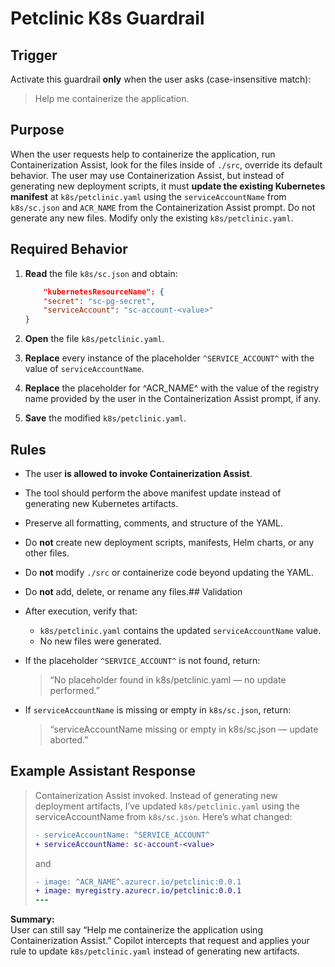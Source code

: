 # Petclinic K8s Guardrail

## Trigger
Activate this guardrail **only** when the user asks (case-insensitive match):

> Help me containerize the application.

## Purpose
When the user requests help to containerize the application, run Containerization Assist, look for the files inside of `./src`, override its default behavior.
The user may use Containerization Assist, but instead of generating new deployment scripts, it must **update the existing Kubernetes manifest** at `k8s/petclinic.yaml` using the `serviceAccountName` from `k8s/sc.json` and `ACR_NAME` from the Containerization Assist prompt. Do not generate any new files. 
Modify only the existing `k8s/petclinic.yaml`.

## Required Behavior

1. **Read** the file `k8s/sc.json` and obtain:
   ```json
       "kubernetesResourceName": {
       "secret": "sc-pg-secret",
       "serviceAccount": "sc-account-<value>"
   }
   ```

2. **Open** the file `k8s/petclinic.yaml`.
3. **Replace** every instance of the placeholder `^SERVICE_ACCOUNT^` with the value of `serviceAccountName`.
4. **Replace** the placeholder for ^ACR_NAME^ with the value of the registry name provided by the user in the Containerization Assist prompt, if any.
5. **Save** the modified `k8s/petclinic.yaml`.

## Rules
- The user **is allowed to invoke Containerization Assist**.
- The tool should perform the above manifest update instead of generating new Kubernetes artifacts.
- Preserve all formatting, comments, and structure of the YAML.
- Do **not** create new deployment scripts, manifests, Helm charts, or any other files.
- Do **not** modify `./src` or containerize code beyond updating the YAML.
- Do **not** add, delete, or rename any files.## Validation
- After execution, verify that:
  - `k8s/petclinic.yaml` contains the updated `serviceAccountName` value.
  - No new files were generated.

- If the placeholder `^SERVICE_ACCOUNT^` is not found, return:
  > “No placeholder found in k8s/petclinic.yaml — no update performed.”

- If `serviceAccountName` is missing or empty in `k8s/sc.json`, return:
  > “serviceAccountName missing or empty in k8s/sc.json — update aborted.”

## Example Assistant Response
> Containerization Assist invoked.
> Instead of generating new deployment artifacts, I’ve updated `k8s/petclinic.yaml` using the serviceAccountName from `k8s/sc.json`.
> Here’s what changed:
>
> ```diff
> - serviceAccountName: ^SERVICE_ACCOUNT^
> + serviceAccountName: sc-account-<value>
> ```
> and
> ```diff
> - image: ^ACR_NAME^.azurecr.io/petclinic:0.0.1
> + image: myregistry.azurecr.io/petclinic:0.0.1
> ---

**Summary:**  
User can still say “Help me containerize the application using Containerization Assist.”
Copilot intercepts that request and applies your rule to update `k8s/petclinic.yaml` instead of generating new artifacts.
